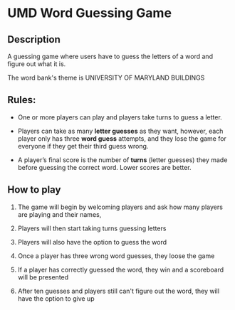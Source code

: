 # UMD Word Guessing Game


## Description
A guessing game where users have to guess the letters of a word and figure out what it is.

The word bank's theme is UNIVERSITY OF MARYLAND BUILDINGS


## Rules:
- One or more players can play and players take turns to guess a letter.

- Players can take as many **letter guesses** as they want,
however, each player only has three **word guess** attempts, and they lose the game for everyone if they get their third guess
wrong.

- A player’s final score is the number of **turns** (letter guesses) they made before guessing the correct word. Lower scores are better.


## How to play
1. The game will begin by welcoming players and ask how many players are playing and their names,

2. Players will then start taking turns guessing letters

3. Players will also have the option to guess the word 

4. Once a player has three wrong word guesses, they loose the game

5. If a player has correctly guessed the word, they win and a scoreboard will be presented

6. After ten guesses and players still can't figure out the word, they will have the option to give up